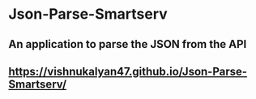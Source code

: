 # Json-Parse-Smartserv
## An application to parse the JSON from the API 

## https://vishnukalyan47.github.io/Json-Parse-Smartserv/
